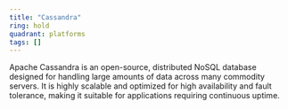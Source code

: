 ```yaml
---
title: "Cassandra"
ring: hold
quadrant: platforms
tags: []
---
```


Apache Cassandra is an open-source, distributed NoSQL database designed for handling large amounts of data across many commodity servers. It is highly scalable and optimized for high availability and fault tolerance, making it suitable for applications requiring continuous uptime. 
